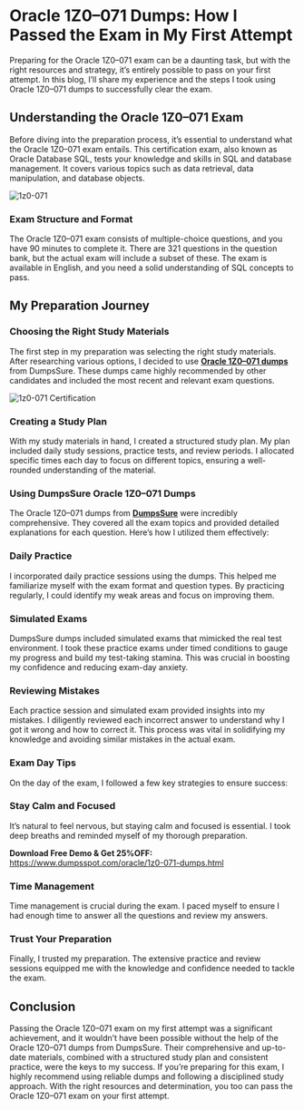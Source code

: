 # Oracle 1Z0–071 Dumps: How I Passed the Exam in My First Attempt

Preparing for the Oracle 1Z0–071 exam can be a daunting task, but with the right resources and strategy, it’s entirely possible to pass on your first attempt. In this blog, I’ll share my experience and the steps I took using Oracle 1Z0–071 dumps to successfully clear the exam.

<h2>Understanding the Oracle 1Z0–071 Exam</h2>
Before diving into the preparation process, it’s essential to understand what the Oracle 1Z0–071 exam entails. This certification exam, also known as Oracle Database SQL, tests your knowledge and skills in SQL and database management. It covers various topics such as data retrieval, data manipulation, and database objects.

![1z0-071](https://github.com/Oliver01102/1Z0-071-Dumps-PDF/assets/166117221/7e33058e-5bab-4358-bb3e-dbcd64d937b1)

<h3>Exam Structure and Format</h3>
The Oracle 1Z0–071 exam consists of multiple-choice questions, and you have 90 minutes to complete it. There are 321 questions in the question bank, but the actual exam will include a subset of these. The exam is available in English, and you need a solid understanding of SQL concepts to pass.

<h2>My Preparation Journey</h2>

<h3>Choosing the Right Study Materials</h3>
The first step in my preparation was selecting the right study materials. After researching various options, I decided to use <b><a href="https://www.dumpssure.com/oracle/real-1z0-071-dumps-pdf.html">Oracle 1Z0–071 dumps</a></b> from DumpsSure. These dumps came highly recommended by other candidates and included the most recent and relevant exam questions.

![1z0-071 Certification](https://github.com/Oliver01102/1Z0-071-Dumps-PDF/assets/166117221/1b6e4053-fdb6-48a4-85e3-a60d8cb0ee72)

<h3>Creating a Study Plan</h3>
With my study materials in hand, I created a structured study plan. My plan included daily study sessions, practice tests, and review periods. I allocated specific times each day to focus on different topics, ensuring a well-rounded understanding of the material.

<h3>Using DumpsSure Oracle 1Z0–071 Dumps</h3>
The Oracle 1Z0–071 dumps from <b><a href="https://www.dumpsspot.com/">DumpsSure</a></b> were incredibly comprehensive. They covered all the exam topics and provided detailed explanations for each question. Here’s how I utilized them effectively:

<h3>Daily Practice</h3>
I incorporated daily practice sessions using the dumps. This helped me familiarize myself with the exam format and question types. By practicing regularly, I could identify my weak areas and focus on improving them.

<h3>Simulated Exams</h3>
DumpsSure dumps included simulated exams that mimicked the real test environment. I took these practice exams under timed conditions to gauge my progress and build my test-taking stamina. This was crucial in boosting my confidence and reducing exam-day anxiety.

<h3>Reviewing Mistakes</h3>
Each practice session and simulated exam provided insights into my mistakes. I diligently reviewed each incorrect answer to understand why I got it wrong and how to correct it. This process was vital in solidifying my knowledge and avoiding similar mistakes in the actual exam.

<h3>Exam Day Tips</h3>
On the day of the exam, I followed a few key strategies to ensure success:

<h3>Stay Calm and Focused</h3>
It’s natural to feel nervous, but staying calm and focused is essential. I took deep breaths and reminded myself of my thorough preparation.

**Download Free Demo & Get 25%OFF:** https://www.dumpsspot.com/oracle/1z0-071-dumps.html

<h3>Time Management</h3>
Time management is crucial during the exam. I paced myself to ensure I had enough time to answer all the questions and review my answers.

<h3>Trust Your Preparation</h3>
Finally, I trusted my preparation. The extensive practice and review sessions equipped me with the knowledge and confidence needed to tackle the exam.

<h2>Conclusion</h2>
Passing the Oracle 1Z0–071 exam on my first attempt was a significant achievement, and it wouldn’t have been possible without the help of the Oracle 1Z0–071 dumps from DumpsSure. Their comprehensive and up-to-date materials, combined with a structured study plan and consistent practice, were the keys to my success. If you’re preparing for this exam, I highly recommend using reliable dumps and following a disciplined study approach. With the right resources and determination, you too can pass the Oracle 1Z0–071 exam on your first attempt.
